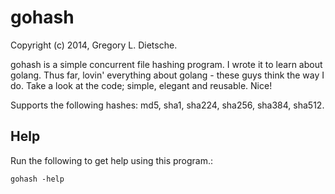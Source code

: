 gohash
======
Copyright (c) 2014, Gregory L. Dietsche.

gohash is a simple concurrent file hashing program.
I wrote it to learn about golang. Thus far, lovin' everything about golang - these guys think the way I do. Take a look at the code; simple, elegant and reusable. Nice!

Supports the following hashes: md5, sha1, sha224, sha256, sha384, sha512.

Help
-----
Run the following to get help using this program.:

    gohash -help
